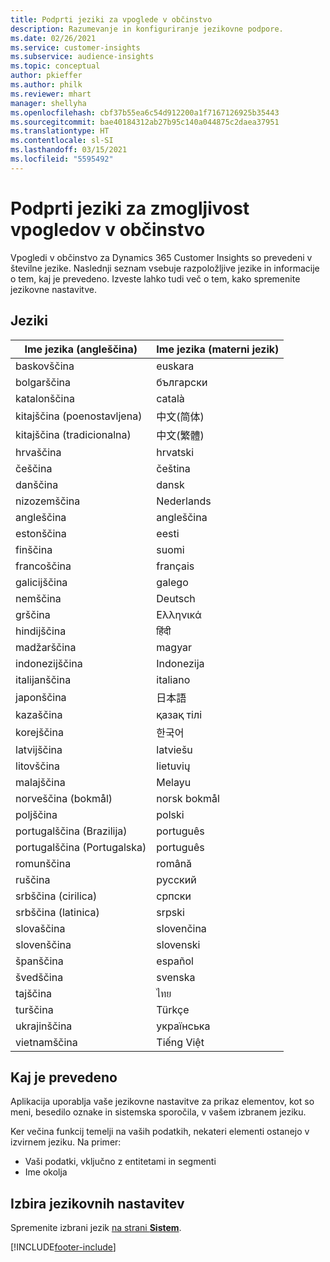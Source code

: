 ```yaml
---
title: Podprti jeziki za vpoglede v občinstvo
description: Razumevanje in konfiguriranje jezikovne podpore.
ms.date: 02/26/2021
ms.service: customer-insights
ms.subservice: audience-insights
ms.topic: conceptual
author: pkieffer
ms.author: philk
ms.reviewer: mhart
manager: shellyha
ms.openlocfilehash: cbf37b55ea6c54d912200a1f7167126925b35443
ms.sourcegitcommit: bae40184312ab27b95c140a044875c2daea37951
ms.translationtype: HT
ms.contentlocale: sl-SI
ms.lasthandoff: 03/15/2021
ms.locfileid: "5595492"
---
```

# <a name="supported-languages-for-audience-insights-capability"></a>Podprti jeziki za zmogljivost vpogledov v občinstvo

Vpogledi v občinstvo za Dynamics 365 Customer Insights so prevedeni v številne jezike. Naslednji seznam vsebuje razpoložljive jezike in informacije o tem, kaj je prevedeno. Izveste lahko tudi več o tem, kako spremenite jezikovne nastavitve. 

## <a name="languages"></a>Jeziki

| Ime jezika (angleščina)|  Ime jezika (materni jezik) |
| ------------- | ------------- |
| baskovščina | euskara |
| bolgarščina | български |
| katalonščina | català |
| kitajščina (poenostavljena) | 中文(简体) |
| kitajščina (tradicionalna) | 中文(繁體) |
| hrvaščina | hrvatski |
| češčina | čeština |
| danščina | dansk |
| nizozemščina | Nederlands |
| angleščina | angleščina |
| estonščina | eesti |
| finščina | suomi |
| francoščina | français |
| galicijščina | galego |
| nemščina | Deutsch |
| grščina | Ελληνικά |
| hindijščina | हिंदी |
| madžarščina | magyar |
| indonezijščina | Indonezija |
| italijanščina | italiano |
| japonščina | 日本語 |
| kazaščina | қазақ тілі |
| korejščina | 한국어 |
| latvijščina | latviešu |
| litovščina | lietuvių |
| malajščina | Melayu |
| norveščina (bokmål) | norsk bokmål |
| poljščina | polski |
| portugalščina (Brazilija) | português |
| portugalščina (Portugalska) | português |
| romunščina | română |
| ruščina | pусский |
| srbščina (cirilica) | српски |
| srbščina (latinica) | srpski |
| slovaščina | slovenčina |
| slovenščina | slovenski |
| španščina | español |
| švedščina | svenska |
| tajščina | ไทย |
| turščina | Türkçe |
| ukrajinščina | українська |
| vietnamščina | Tiếng Việt |

## <a name="whats-translated"></a>Kaj je prevedeno

Aplikacija uporablja vaše jezikovne nastavitve za prikaz elementov, kot so meni, besedilo oznake in sistemska sporočila, v vašem izbranem jeziku.

Ker večina funkcij temelji na vaših podatkih, nekateri elementi ostanejo v izvirnem jeziku. Na primer:

- Vaši podatki, vključno z entitetami in segmenti
- Ime okolja

## <a name="choose-your-language-settings"></a>Izbira jezikovnih nastavitev  

Spremenite izbrani jezik [na strani **Sistem**](system.md).


[!INCLUDE[footer-include](../includes/footer-banner.md)]